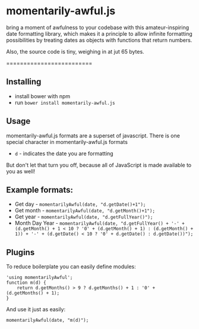 # momentarily-awful.js
 bring a moment of awfulness to your codebase with this amateur-inspiring date formatting library, which makes it a principle to allow infinite formatting possibilities by treating dates as objects with functions that return numbers.

Also, the source code is tiny, weighing in at jut 65 bytes.

=========================

## Installing

- install bower with npm
- run `bower install momentarily-awful.js`

## Usage

momentarily-awful.js formats are a superset of javascript. There is one special character in momentarily-awful.js formats

* `d` - indicates the date you are formatting

But don't let that turn you off, because all of JavaScript is made available to you as well!

## Example formats:

* Get day - `momentarilyAwful(date, "d.getDate()+1");`
* Get month - `momentarilyAwful(date, "d.getMonth()+1");`
* Get year - `momentarilyAwful(date, "d.getFullYear()");`
* Month Day Year - `momentarilyAwful(date, "d.getFullYear() + '-' + (d.getMonth() + 1 < 10 ? '0' + (d.getMonth() + 1) : (d.getMonth() + 1)) + '-' + (d.getDate() < 10 ? '0' + d.getDate() : d.getDate())");`

## Plugins

To reduce boilerplate you can easily define modules:

    'using momentarilyAwful';
    function m(d) {
        return d.getMonths() > 9 ? d.getMonths() + 1 : '0' + (d.getMonths() + 1);
    }

And use it just as easily:

    momentarilyAwful(date, "m(d)");
